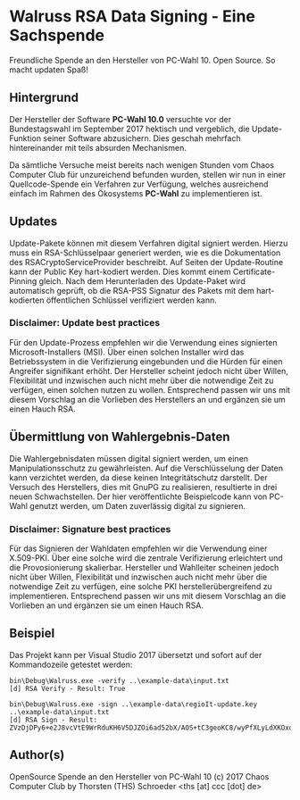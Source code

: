 # Walruss RSA Data Signing - Eine Sachspende

Freundliche Spende an den Hersteller von PC-Wahl 10.
Open Source.
So macht updaten Spaß!

## Hintergrund

Der Hersteller der Software **PC-Wahl 10.0** versuchte vor der Bundestagswahl im September 2017 hektisch und vergeblich, die Update-Funktion seiner Software abzusichern.
Dies geschah mehrfach hintereinander mit teils absurden Mechanismen.

Da sämtliche Versuche meist bereits nach wenigen Stunden vom Chaos Computer Club für unzureichend befunden wurden, stellen wir nun in einer Quellcode-Spende ein Verfahren zur Verfügung, welches ausreichend einfach im Rahmen des Ökosystems **PC-Wahl** zu implementieren ist.

## Updates

Update-Pakete können mit diesem Verfahren digital signiert werden. Hierzu muss ein RSA-Schlüsselpaar generiert werden, wie es die Dokumentation des RSACryptoServiceProvider beschreibt. Auf Seiten der Update-Routine kann der Public Key hart-kodiert werden. Dies kommt einem Certificate-Pinning gleich. Nach dem Herunterladen des Update-Paket wird automatisch geprüft, ob die RSA-PSS Signatur des Pakets mit dem hart-kodierten öffentlichen Schlüssel verifiziert werden kann.

### Disclaimer: Update best practices

Für den Update-Prozess empfehlen wir die Verwendung eines signierten Microsoft-Installers (MSI). Über einen solchen Installer wird das Betriebssystem in die Verifizierung eingebunden und die Hürden für einen Angreifer signifikant erhöht.
Der Hersteller scheint jedoch nicht über Willen, Flexibilität und inzwischen auch nicht mehr über die notwendige Zeit zu verfügen, einen solchen nutzen zu wollen.
Entsprechend passen wir uns mit diesem Vorschlag an die Vorlieben des Herstellers an und ergänzen sie um einen Hauch RSA.

## Übermittlung von Wahlergebnis-Daten

Die Wahlergebnisdaten müssen digital signiert werden, um einen Manipulationsschutz zu gewährleisten. Auf die Verschlüsselung der Daten kann verzichtet werden, da diese keinen Integritätschutz darstellt.
Der Versuch des Herstellers, dies mit GnuPG zu realisieren, resultierte in drei neuen Schwachstellen. Der hier veröffentlichte Beispielcode kann von PC-Wahl genutzt werden, um Daten zuverlässig digital zu signieren.

### Disclaimer: Signature best practices

Für das Signieren der Wahldaten empfehlen wir die Verwendung einer X.509-PKI. Über eine solche wird die zentrale Verifizierung erleichtert und die Provosionierung skalierbar.
Hersteller und Wahlleiter scheinen jedoch nicht über Willen, Flexibilität und inzwischen auch nicht mehr über die notwendige Zeit zu verfügen, eine solche PKI herstellerübergreifend zu implementieren.
Entsprechend passen wir uns mit diesem Vorschlag an die Vorlieben an und ergänzen sie um einen Hauch RSA.

## Beispiel

Das Projekt kann per Visual Studio 2017 übersetzt und sofort auf der Kommandozeile getestet werden:

```
bin\Debug\Walruss.exe -verify ..\example-data\input.txt
[d] RSA Verify - Result: True

bin\Debug\Walruss.exe -sign ..\example-data\regioIt-update.key  ..\example-data\input.txt
[d] RSA Sign - Result: ZVzDjDPy6+e2J8vcVtE9WrRduKH6V5DJZOi6ad52bX/AOS+tC3geoKC8/wyPfXLyLdXKOxd7wimM/1d8W+ejRsDlKA9nl+Qk1T0+gyUegTGG+VL9op9W8g7hssFaBKxoYah3yZwLUwHM4bXTdI+yd/LcVgkCMEot1adunHnCCBskVBOaPvoH7kHHvKG/GU7BkaEd6iA0Vlw9OUWeQ8V84Uzx7QJvWn0NfIx4FfOlf9v/40jej9Jt/mCGQP7N57D1g8FQKfqgrZp/eFWCoFNIER/FPxJBA5LOKIahSsnT1yZLw0eR50K3MeIBR0/xdzY4KcCOxN/OHzE79ZwvjARwLg==
```


## Author(s)

OpenSource Spende an den Hersteller von PC-Wahl 10 (c) 2017 Chaos Computer Club
by Thorsten (THS) Schroeder <ths [at] ccc [dot] de>
